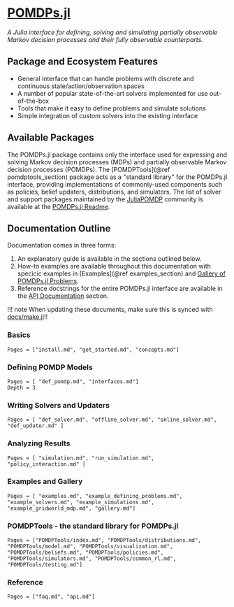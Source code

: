 # [POMDPs.jl](https://github.com/JuliaPOMDP/POMDPs.jl)
*A Julia interface for defining, solving and simulating partially observable Markov decision processes and their fully observable counterparts.*

## Package and Ecosystem Features

- General interface that can handle problems with discrete and continuous state/action/observation spaces
- A number of popular state-of-the-art solvers implemented for use out-of-the-box
- Tools that make it easy to define problems and simulate solutions
- Simple integration of custom solvers into the existing interface

## Available Packages

The POMDPs.jl package contains only the interface used for expressing and solving Markov decision processes (MDPs) and partially observable Markov decision processes (POMDPs).
The [POMDPTools](@ref pomdptools_section) package acts as a "standard library" for the POMDPs.jl interface, providing implementations of commonly-used components such as policies, belief updaters, distributions, and simulators.
The list of solver and support packages maintained by the [JuliaPOMDP](https://github.com/JuliaPOMDP) community is available at the [POMDPs.jl Readme](https://github.com/JuliaPOMDP/POMDPs.jl#supported-packages).

## Documentation Outline

Documentation comes in three forms:
1. An explanatory guide is available in the sections outlined below.
2. How-to examples are available throughout this documentation with specicic examples in [Examples](@ref examples_section) and [Gallery of POMDPs.jl Problems](@ref).
3. Reference docstrings for the entire POMDPs.jl interface are available in the [API Documentation](@ref) section.

!!! note
    When updating these documents, make sure this is synced with [docs/make.jl](https://github.com/JuliaPOMDP/POMDPs.jl/blob/master/docs/make.jl)!!

### Basics

```@contents
Pages = ["install.md", "get_started.md", "concepts.md"]
```

### Defining POMDP Models

```@contents
Pages = [ "def_pomdp.md", "interfaces.md"]
Depth = 3
```

### Writing Solvers and Updaters

```@contents
Pages = [ "def_solver.md", "offline_solver.md", "online_solver.md", "def_updater.md" ]
```

### Analyzing Results

```@contents
Pages = [ "simulation.md", "run_simulation.md", "policy_interaction.md" ]
```

### Examples and Gallery

```@contents
Pages = [ "examples.md", "example_defining_problems.md", "example_solvers.md", "example_simulations.md", "example_gridworld_mdp.md", "gallery.md"]
```

### POMDPTools - the standard library for POMDPs.jl

```@contents
Pages = ["POMDPTools/index.md", "POMDPTools/distributions.md", "POMDPTools/model.md", "POMDPTools/visualization.md", "POMDPTools/beliefs.md", "POMDPTools/policies.md", "POMDPTools/simulators.md", "POMDPTools/common_rl.md", "POMDPTools/testing.md"]
```

### Reference

```@contents
Pages = ["faq.md", "api.md"]
```
